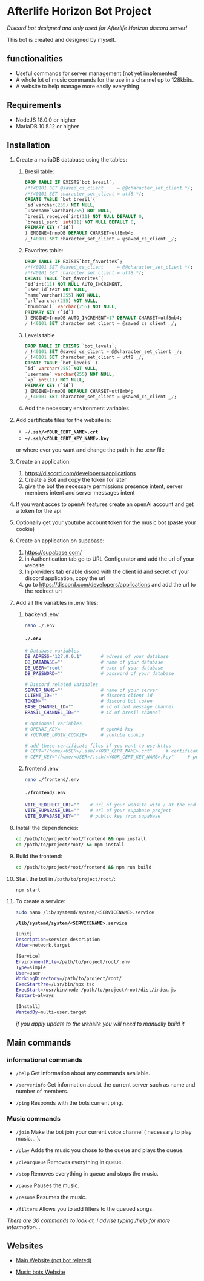 # Afterlife Horizon Bot Project

_Discord bot designed and only used for Afterlife Horizon discord server!_

This bot is created and designed by myself.

## functionalities

-   Useful commands for server management (not yet implemented)
-   A whole lot of music commands for the use in a channel up to 128kbits.
-   A website to help manage more easily everything

## Requirements

-   NodeJS 18.0.0 or higher
-   MariaDB 10.5.12 or higher

## Installation

1.  Create a mariaDB database using the tables:

    1. Bresil table:

        ```sql
        DROP TABLE IF EXISTS`bot_bresil`;
        /*!40101 SET @saved_cs_client     = @@character_set_client */;
        /*!40101 SET character_set_client = utf8 */;
        CREATE TABLE `bot_bresil`(
        `id`varchar(255) NOT NULL,
        `username`varchar(255) NOT NULL,
        `bresil_received`int(11) NOT NULL DEFAULT 0,
        `bresil_sent` int(11) NOT NULL DEFAULT 0,
        PRIMARY KEY (`id`)
        ) ENGINE=InnoDB DEFAULT CHARSET=utf8mb4;
        /_!40101 SET character_set_client = @saved_cs_client _/;
        ```

    2. Favorites table:

        ```sql
        DROP TABLE IF EXISTS`bot_favorites`;
        /*!40101 SET @saved_cs_client     = @@character_set_client */;
        /*!40101 SET character_set_client = utf8 */;
        CREATE TABLE `bot_favorites`(
        `id`int(11) NOT NULL AUTO_INCREMENT,
        `user_id`text NOT NULL,
        `name`varchar(255) NOT NULL,
        `url`varchar(255) NOT NULL,
        `thumbnail` varchar(255) NOT NULL,
        PRIMARY KEY (`id`)
        ) ENGINE=InnoDB AUTO_INCREMENT=17 DEFAULT CHARSET=utf8mb4;
        /_!40101 SET character_set_client = @saved_cs_client _/;
        ```

    3. Levels table

        ```sql
        DROP TABLE IF EXISTS `bot_levels`;
        /_!40101 SET @saved_cs_client = @@character_set_client _/;
        /_!40101 SET character_set_client = utf8 _/;
        CREATE TABLE `bot_levels` (
        `id` varchar(255) NOT NULL,
        `username` varchar(255) NOT NULL,
        `xp` int(11) NOT NULL,
        PRIMARY KEY (`id`)
        ) ENGINE=InnoDB DEFAULT CHARSET=utf8mb4;
        /_!40101 SET character_set_client = @saved_cs_client _/;
        ```

    4. Add the necessary environment variables

2.  Add certificate files for the website in:

    -   **`~/.ssh/<YOUR_CERT_NAME>.crt`**
    -   **`~/.ssh/<YOUR_CERT_KEY_NAME>.key`**

    or where ever you want and change the path in the .env file

3.  Create an application:
    1.  https://discord.com/developers/applications
    2.  Create a Bot and copy the token for later
    3.  give the bot the necessary permissions presence intent, server members intent and server messages intent
4.  If you want acces to openAi features create an openAi account and get a token for the api
5.  Optionally get your youtube account token for the music bot (paste your cookie)
6.  Create an application on supabase:
    1.  https://supabase.com/
    2.  in Authentication tab go to URL Configurator and add the url of your website
    3.  In providers tab enable disord with the client id and secret of your discord application, copy the url
    4.  go to https://discord.com/developers/applications and add the url to the redirect uri
7.  Add all the variables in .env files:

    1. backend .env

        ```bash
        nano ./.env
        ```

        #### **`./.env`**

        ```bash
        # Database variables
        DB_ADRESS="127.0.0.1"       # adress of your database
        DB_DATABASE=""              # name of your database
        DB_USER="root"              # user of your database
        DB_PASSWORD=""              # password of your database

        # Discord related variables
        SERVER_NAME=""              # name of your server
        CLIENT_ID=""                # discord client id
        TOKEN=""                    # discord bot token
        BASE_CHANNEL_ID=""          # id of bot message channel
        BRASIL_CHANNEL_ID=""        # id of bresil channel

        # optionnal variables
        # OPENAI_KEY=               # openAi key
        # YOUTUBE_LOGIN_COOKIE=     # youtube cookie

        # add these certificate files if you want to use https
        # CERT="/home/<USER>/.ssh/<YOUR_CERT_NAME>.crt"     # certificate file
        # CERT_KEY="/home/<USER>/.ssh/<YOUR_CERT_KEY_NAME>.key"     # private key
        ```

    2. frontend .env

        ```bash
        nano ./frontend/.env
        ```

        #### **`./frontend/.env`**

        ```bash
        VITE_REDIRECT_URI=""    # url of your website with / at the end
        VITE_SUPABASE_URL=""    # url of your supabase project
        VITE_SUPABASE_KEY=""    # public key from supabase
        ```

8.  Install the dependencies:

    ```bash
    cd /path/to/project/root/frontend && npm install
    cd /path/to/project/root/ && npm install
    ```

9.  Build the frontend:

    ```bash
    cd /path/to/project/root/frontend && npm run build
    ```

10. Start the bot in `/path/to/project/root/`:

    ```bash
    npm start
    ```

11. To create a service:

    ```bash
    sudo nano /lib/systemd/system/<SERVICENAME>.service
    ```

    **`/lib/systemd/system/<SERVICENAME>.service`**

    ```bash
    [Unit]
    Description=service description
    After=network.target

    [Service]
    EnvironmentFile=/path/to/project/root/.env
    Type=simple
    User=user
    WorkingDirectory=/path/to/project/root/
    ExecStartPre=/usr/bin/npx tsc
    ExecStart=/usr/bin/node /path/to/project/root/dist/index.js
    Restart=always

    [Install]
    WantedBy=multi-user.target
    ```

    _if you apply update to the website you will need to manually build it_

## Main commands

### informational commands

-   `/help`
    Get information about any commands available.

-   `/serverinfo`
    Get information about the current server such as name and number of members.

-   `/ping`
    Responds with the bots current ping.

### Music commands

-   `/join`
    Make the bot join your current voice channel ( necessary to play music... ).

-   `/play`
    Adds the music you chose to the queue and plays the queue.

-   `/clearqueue`
    Removes everything in queue.

-   `/stop`
    Removes everything in queue and stops the music.

-   `/pause`
    Pauses the music.

-   `/resume`
    Resumes the music.

-   `/filters`
    Allows you to add filters to the queued songs.

_There are 30 commands to look at, I advise typing /help for more information..._

## Websites

-   [Main Website (not bot related)](https://afterlifehorizon.net)

-   [Music bots Website](https://music.afterlifehorizon.net)

```

```

```

```

```

```

